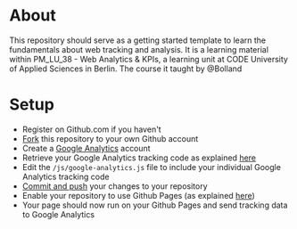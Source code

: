 # About

This repository should serve as a getting started template to learn the fundamentals about web tracking and analysis. It is a learning material within PM_LU_38 - Web Analytics & KPIs, a learning unit at CODE University of Applied Sciences in Berlin. The course it taught by @Bolland

# Setup

-  Register on Github.com if you haven't
-  [Fork](https://help.github.com/en/articles/fork-a-repo) this repository to your own Github account
-  Create a [Google Analytics](https://analytics.google.com/) account
-  Retrieve your Google Analytics tracking code as explained [here](https://support.google.com/analytics/answer/1008080?visit_id=636885962702722888-2249578001&rd=1)
-  Edit the `/js/google-analytics.js` file to include your individual Google Analytics tracking code
-  [Commit and push](https://stackoverflow.com/questions/2745076/what-are-the-differences-between-git-commit-and-git-push) your changes to your repository
-  Enable your repository to use Github Pages (as explained [here](https://help.github.com/articles/configuring-a-publishing-source-for-github-pages/#enabling-github-pages-to-publish-your-site-from-master-or-gh-pages))
-  Your page should now run on your Github Pages and send tracking data to Google Analytics
